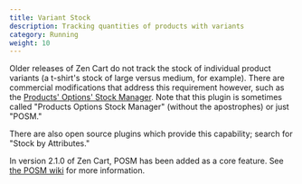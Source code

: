 ```yaml
---
title: Variant Stock 
description: Tracking quantities of products with variants 
category: Running
weight: 10
---
```


Older releases of Zen Cart do not track the stock of individual product variants (a t-shirt's stock of large versus medium, for example).  There are commercial modifications that address this requirement however, such as 
the [Products' Options' Stock Manager](https://vinosdefrutastropicales.com/product_extra_files/options_stock/readme.html).
Note that this plugin is sometimes called "Products Options Stock Manager" (without the apostrophes) or just "POSM."

There are also open source plugins which provide this capability; search for "Stock by Attributes."

In version 2.1.0 of Zen Cart, POSM has been added as a core feature.
See [the POSM wiki](https://github.com/lat9/options_stock_support/wiki) for more information. 
 
